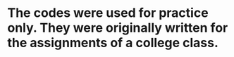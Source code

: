 # The codes were used for practice only. They were originally written for the assignments of a college class.
